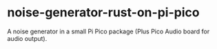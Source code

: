 # noise-generator-rust-on-pi-pico
A noise generator in a small Pi Pico package (Plus Pico Audio board for audio output).
